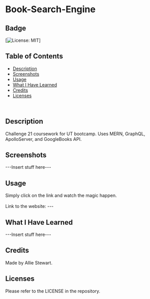 # Book-Search-Engine

## Badge
[![License: MIT](https://img.shields.io/badge/License-MIT-yellow.svg)]
</br>

## Table of Contents
- [Description](#description)
- [Screenshots](#screenshots)
- [Usage](#usage)
- [What I Have Learned](#what-i-have-learned)
- [Credits](#credits)
- [Licenses](#licenses)
</br>

## Description
Challenge 21 coursework for UT bootcamp. Uses MERN, GraphQL, ApolloServer, and GoogleBooks API.

## Screenshots
---Insert stuff here---

## Usage
Simply click on the link and watch the magic happen. </br>  
Link to the website: --- </br>

## What I Have Learned
---Insert stuff here---

## Credits
Made by Allie Stewart. </br>

## Licenses
Please refer to the LICENSE in the repository. </br>
